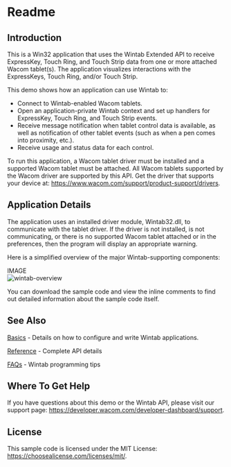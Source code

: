 # Readme

## Introduction
This is a Win32 application that uses the Wintab Extended API to receive ExpressKey, Touch Ring, and Touch Strip data from one or more attached Wacom tablet(s). The application visualizes interactions with the ExpressKeys, Touch Ring, and/or Touch Strip.

This demo shows how an application can use Wintab to:

* Connect to Wintab-enabled Wacom tablets.
* Open an application-private Wintab context and set up handlers for ExpressKey, Touch Ring, and Touch Strip events.
* Receive message notification when tablet control data is available, as well as notification of other tablet events (such as when a pen comes into proximity, etc.).
* Receive usage and status data for each control.  

To run this application, a Wacom tablet driver must be installed and a supported Wacom tablet must be attached. All Wacom tablets supported by the Wacom driver are supported by this API. Get the driver that supports your device at: https://www.wacom.com/support/product-support/drivers.


## Application Details
The application uses an installed driver module, Wintab32.dll, to communicate with the tablet driver. If the driver is not installed, is not communicating, or there is no supported Wacom tablet attached or in the preferences, then the program will display an appropriate warning.

Here is a simplified overview of the major Wintab-supporting components:  

IMAGE  
![wintab-overview](https://github.com/cbwinchild-devdocs/icbt-windows-sample-code-docs/blob/master/Wintab%20Tablet%20Controls/Media/sc-rm-wintab-overview.png)

You can download the sample code and view the inline comments to find out detailed information about the sample code itself.

## See Also
[Basics](https://developer-docs.wacom.com/wacom-device-api/docs/wintab-basics) - Details on how to configure and write Wintab applications.  

[Reference](https://developer-docs.wacom.com/wacom-device-api/docs/wintab-reference) - Complete API details 

[FAQs](https://developer-docs.wacom.com/wacom-device-api/docs/wintab-faqs) - Wintab programming tips  

## Where To Get Help
If you have questions about this demo or the Wintab API, please visit our support page: https://developer.wacom.com/developer-dashboard/support.

## License
This sample code is licensed under the MIT License: https://choosealicense.com/licenses/mit/.


